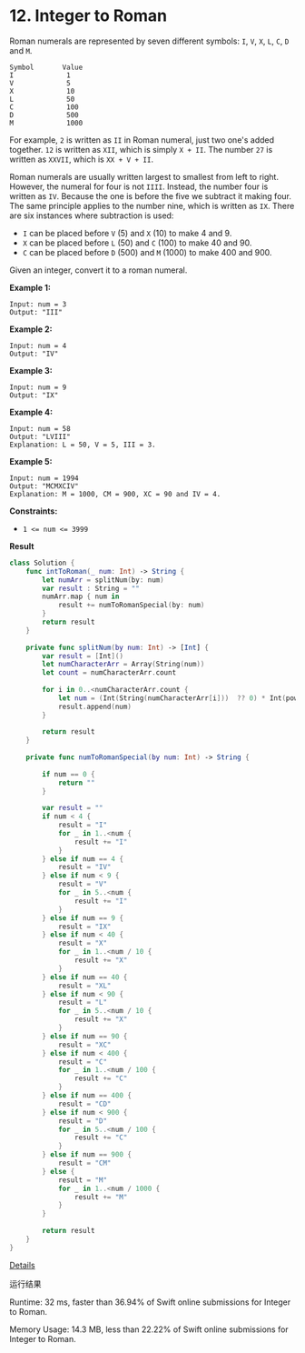 # 12. Integer to Roman

Roman numerals are represented by seven different symbols: `I`, `V`, `X`, `L`, `C`, `D` and `M`.

```
Symbol       Value
I             1
V             5
X             10
L             50
C             100
D             500
M             1000
```

For example, `2` is written as `II` in Roman numeral, just two one's added together. `12` is written as `XII`, which is simply `X + II`. The number `27` is written as `XXVII`, which is `XX + V + II`.

Roman numerals are usually written largest to smallest from left to right. However, the numeral for four is not `IIII`. Instead, the number four is written as `IV`. Because the one is before the five we subtract it making four. The same principle applies to the number nine, which is written as `IX`. There are six instances where subtraction is used:

- `I` can be placed before `V` (5) and `X` (10) to make 4 and 9. 
- `X` can be placed before `L` (50) and `C` (100) to make 40 and 90. 
- `C` can be placed before `D` (500) and `M` (1000) to make 400 and 900.

Given an integer, convert it to a roman numeral.

 

**Example 1:**

```
Input: num = 3
Output: "III"
```

**Example 2:**

```
Input: num = 4
Output: "IV"
```

**Example 3:**

```
Input: num = 9
Output: "IX"
```

**Example 4:**

```
Input: num = 58
Output: "LVIII"
Explanation: L = 50, V = 5, III = 3.
```

**Example 5:**

```
Input: num = 1994
Output: "MCMXCIV"
Explanation: M = 1000, CM = 900, XC = 90 and IV = 4.
```

 

**Constraints:**

- `1 <= num <= 3999`

**Result**

```swift
class Solution {
    func intToRoman(_ num: Int) -> String {
        let numArr = splitNum(by: num)
        var result : String = ""
        numArr.map { num in
            result += numToRomanSpecial(by: num)
        }
        return result
    }
    
    private func splitNum(by num: Int) -> [Int] {
        var result = [Int]()
        let numCharacterArr = Array(String(num))
        let count = numCharacterArr.count
        
        for i in 0..<numCharacterArr.count {
            let num = (Int(String(numCharacterArr[i]))  ?? 0) * Int(pow(10.0, Double(count - i - 1)))
            result.append(num)
        }
        
        return result
    }
    
    private func numToRomanSpecial(by num: Int) -> String {
        
        if num == 0 {
            return ""
        }
        
        var result = ""
        if num < 4 {
            result = "I"
            for _ in 1..<num {
                result += "I"
            }
        } else if num == 4 {
            result = "IV"
        } else if num < 9 {
            result = "V"
            for _ in 5..<num {
                result += "I"
            }
        } else if num == 9 {
            result = "IX"
        } else if num < 40 {
            result = "X"
            for _ in 1..<num / 10 {
                result += "X"
            }
        } else if num == 40 {
            result = "XL"
        } else if num < 90 {
            result = "L"
            for _ in 5..<num / 10 {
                result += "X"
            }
        } else if num == 90 {
            result = "XC"
        } else if num < 400 {
            result = "C"
            for _ in 1..<num / 100 {
                result += "C"
            }
        } else if num == 400 {
            result = "CD"
        } else if num < 900 {
            result = "D"
            for _ in 5..<num / 100 {
                result += "C"
            }
        } else if num == 900 {
            result = "CM"
        } else {
            result = "M"
            for _ in 1..<num / 1000 {
                result += "M"
            }
        }
        
        return result
    }
}
```

[Details ](https://leetcode.com/submissions/detail/443261193/)

运行结果

Runtime: 32 ms, faster than 36.94% of Swift online submissions for Integer to Roman.

Memory Usage: 14.3 MB, less than 22.22% of Swift online submissions for Integer to Roman.
